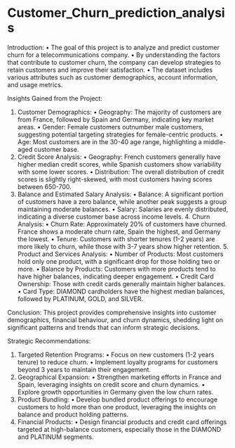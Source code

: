 # Customer_Churn_prediction_analysis
Introduction:
•	The goal of this project is to analyze and predict customer churn for a telecommunications company. 
•	By understanding the factors that contribute to customer churn, the company can develop strategies to retain customers and improve their satisfaction. 
•	The dataset includes various attributes such as customer demographics, account information, and usage metrics.

Insights Gained from the Project:
1.	Customer Demographics:
•	Geography: The majority of customers are from France, followed by Spain and Germany, indicating key market areas.
•	Gender: Female customers outnumber male customers, suggesting potential targeting strategies for female-centric products.
•	Age: Most customers are in the 30-40 age range, highlighting a middle-aged customer base.
2.	Credit Score Analysis:
•	Geography: French customers generally have higher median credit scores, while Spanish customers show variability with some lower scores.
•	Distribution: The overall distribution of credit scores is slightly right-skewed, with most customers having scores between 650-700.
3.	Balance and Estimated Salary Analysis:
•	Balance: A significant portion of customers have a zero balance, while another peak suggests a group maintaining moderate balances.
•	Salary: Salaries are evenly distributed, indicating a diverse customer base across income levels.
     4. Churn Analysis:
•	Churn Rate: Approximately 20% of customers have churned. France shows a moderate churn rate, Spain the highest, and Germany the lowest.
•	Tenure: Customers with shorter tenures (1-2 years) are more likely to churn, while those with 3-7 years show higher retention.
     5.  Product and Services Analysis:
•	Number of Products: Most customers hold only one product, with a significant drop for those holding two or more.
•	Balance by Products: Customers with more products tend to have higher balances, indicating deeper engagement.
•	Credit Card Ownership: Those with credit cards generally maintain higher balances.
•	Card Type: DIAMOND cardholders have the highest median balances, followed by PLATINUM, GOLD, and SILVER.

Conclusion:
This project provides comprehensive insights into customer demographics, financial behaviour, and churn 
dynamics, shedding light on significant patterns and trends that can inform strategic decisions.

Strategic Recommendations:
1.	Targeted Retention Programs:
•	Focus on new customers (1-2 years tenure) to reduce churn.
•	Implement loyalty programs for customers beyond 3 years to maintain their engagement.
2.	Geographical Expansion:
•	Strengthen marketing efforts in France and Spain, leveraging insights on credit score and churn dynamics.
•	Explore growth opportunities in Germany given the low churn rates.
3.	Product Bundling:
•	Develop bundled product offerings to encourage customers to hold more than one product, leveraging the insights on balance and product holding patterns.
4.	Financial Products:
•	Design financial products and credit card offerings targeted at high-balance customers, especially those in the DIAMOND and PLATINUM segments.
